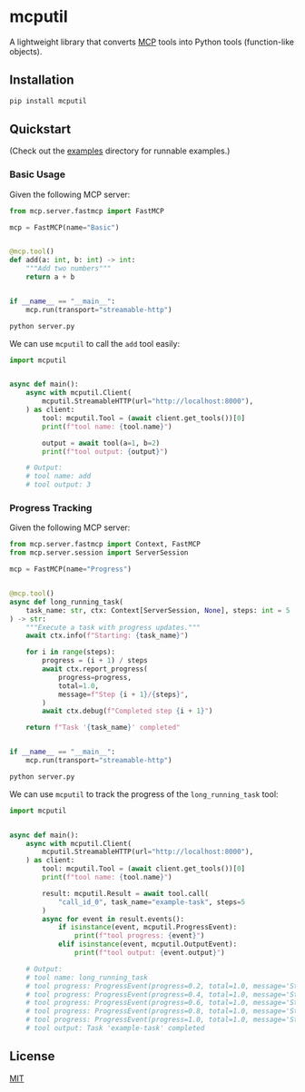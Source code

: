 # mcputil

A lightweight library that converts [MCP][1] tools into Python tools (function-like objects).


## Installation

```bash
pip install mcputil
```


## Quickstart

(Check out the [examples](./examples) directory for runnable examples.)

### Basic Usage

Given the following MCP server:

```python
from mcp.server.fastmcp import FastMCP

mcp = FastMCP(name="Basic")


@mcp.tool()
def add(a: int, b: int) -> int:
    """Add two numbers"""
    return a + b


if __name__ == "__main__":
    mcp.run(transport="streamable-http")
```

```bash
python server.py
```

We can use `mcputil` to call the `add` tool easily:

```python
import mcputil


async def main():
    async with mcputil.Client(
        mcputil.StreamableHTTP(url="http://localhost:8000"),
    ) as client:
        tool: mcputil.Tool = (await client.get_tools())[0]
        print(f"tool name: {tool.name}")

        output = await tool(a=1, b=2)
        print(f"tool output: {output}")

    # Output:
    # tool name: add
    # tool output: 3
```

### Progress Tracking

Given the following MCP server:

```python
from mcp.server.fastmcp import Context, FastMCP
from mcp.server.session import ServerSession

mcp = FastMCP(name="Progress")


@mcp.tool()
async def long_running_task(
    task_name: str, ctx: Context[ServerSession, None], steps: int = 5
) -> str:
    """Execute a task with progress updates."""
    await ctx.info(f"Starting: {task_name}")

    for i in range(steps):
        progress = (i + 1) / steps
        await ctx.report_progress(
            progress=progress,
            total=1.0,
            message=f"Step {i + 1}/{steps}",
        )
        await ctx.debug(f"Completed step {i + 1}")

    return f"Task '{task_name}' completed"


if __name__ == "__main__":
    mcp.run(transport="streamable-http")
```

```bash
python server.py
```

We can use `mcputil` to track the progress of the `long_running_task` tool:

```python
import mcputil


async def main():
    async with mcputil.Client(
        mcputil.StreamableHTTP(url="http://localhost:8000"),
    ) as client:
        tool: mcputil.Tool = (await client.get_tools())[0]
        print(f"tool name: {tool.name}")

        result: mcputil.Result = await tool.call(
            "call_id_0", task_name="example-task", steps=5
        )
        async for event in result.events():
            if isinstance(event, mcputil.ProgressEvent):
                print(f"tool progress: {event}")
            elif isinstance(event, mcputil.OutputEvent):
                print(f"tool output: {event.output}")

    # Output:
    # tool name: long_running_task
    # tool progress: ProgressEvent(progress=0.2, total=1.0, message='Step 1/5')
    # tool progress: ProgressEvent(progress=0.4, total=1.0, message='Step 2/5')
    # tool progress: ProgressEvent(progress=0.6, total=1.0, message='Step 3/5')
    # tool progress: ProgressEvent(progress=0.8, total=1.0, message='Step 4/5')
    # tool progress: ProgressEvent(progress=1.0, total=1.0, message='Step 5/5')
    # tool output: Task 'example-task' completed
```


## License

[MIT][2]


[1]: https://modelcontextprotocol.io
[2]: http://opensource.org/licenses/MIT